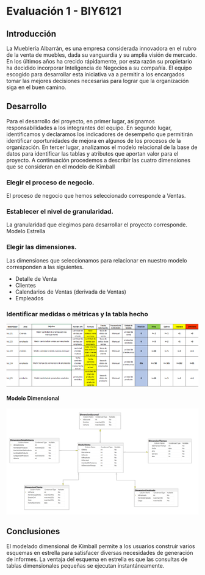 
# Evaluación 1 - BIY6121


## Introducción


La Mueblería Albarrán, es una empresa considerada innovadora en el rubro de la venta de muebles, dada su vanguardia y su amplia visión de mercado. En los últimos años ha crecido rápidamente, por esta razón su propietario ha decidido incorporar Inteligencia de Negocios a su compañía. El equipo escogido para desarrollar esta iniciativa va a permitir a los encargados tomar las mejores decisiones necesarias para lograr que la organización siga en el buen camino. 


## Desarrollo

Para el desarrollo del proyecto, en primer lugar, asignamos responsabilidades a los integrantes del equipo.  En segundo lugar, identificamos y declaramos los indicadores de desempeño que permitirán identificar oportunidades de mejora en algunos de los procesos de la organización. En tercer lugar, analizamos el modelo relacional de la base de datos para identificar las tablas y atributos que aportan valor para el proyecto. A continuación procedemos a describir las cuatro dimensiones que se consideran en el modelo de Kimball 


### Elegir el proceso de negocio.

El proceso de negocio que hemos seleccionado corresponde a Ventas.

### Establecer el nivel de granularidad. 

La granularidad que elegimos para desarrollar el proyecto corresponde. Modelo Estrella

### Elegir las dimensiones. 

Las dimensiones que seleccionamos para relacionar en nuestro modelo corresponden a las siguientes. 
-	Detalle de Venta
-	Clientes
-	Calendarios de Ventas (derivada de Ventas)
-	Empleados


### Identificar medidas o métricas y la tabla hecho

![KPI](kpi.png)


#### Modelo Dimensional

![Diagrama ER AlbarranDW](AlbarranDwDiagrama.png)


## Conclusiones

El modelado dimensional de Kimball permite a los usuarios construir varios esquemas en estrella para satisfacer diversas necesidades de generación de informes. La ventaja del esquema en estrella es que las consultas de tablas dimensionales pequeñas se ejecutan instantáneamente.
